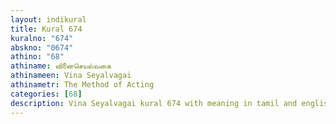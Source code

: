 ```yaml
---
layout: indikural
title: Kural 674
kuralno: "674"
abskno: "0674"
athino: "68"
athiname: வினைசெயல்வகை
athinameen: Vina Seyalvagai
athinametr: The Method of Acting
categories: [68]
description: Vina Seyalvagai kural 674 with meaning in tamil and english 
---
```


